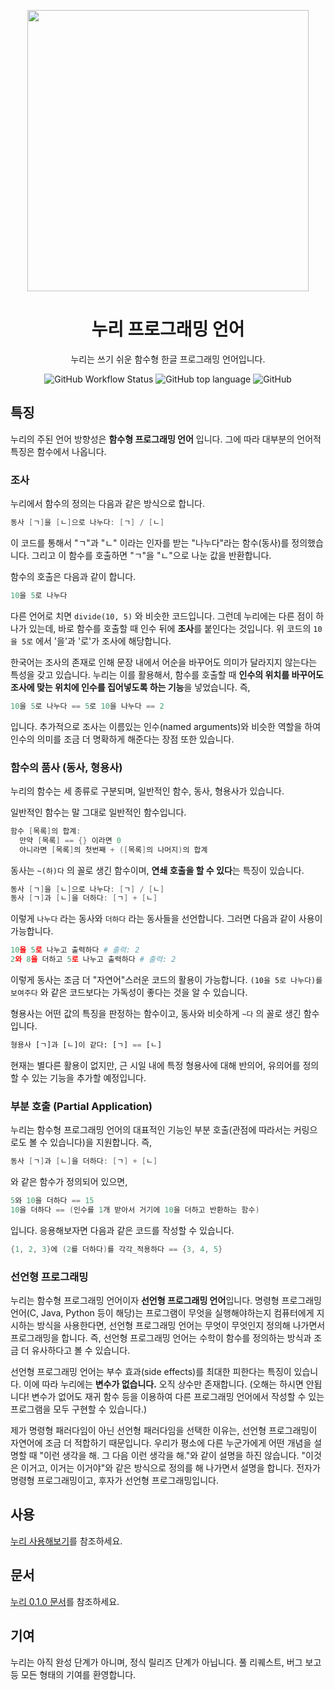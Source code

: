 <p align="center">
  <img src="https://user-images.githubusercontent.com/39073901/91651251-69a37b80-eac5-11ea-947d-1af88e89e035.png" width="450"/>
</p>

<h1 align="center">누리 프로그래밍 언어</h1>

<p align="center">
  누리는 쓰기 쉬운 함수형 한글 프로그래밍 언어입니다.
</p>

<p align="center">
    <img alt="GitHub Workflow Status" src="https://img.shields.io/github/workflow/status/suhdonghwi/nuri/nuri%20&%20haneul%20build%20release%20files?style=flat"> <img alt="GitHub top language" src="https://img.shields.io/github/languages/top/suhdonghwi/nuri?style=flat"> <img alt="GitHub" src="https://img.shields.io/github/license/suhdonghwi/nuri?style=flat">
</p>


## 특징

누리의 주된 언어 방향성은 **함수형 프로그래밍 언어** 입니다. 그에 따라 대부분의 언어적 특징은 함수에서 나옵니다.

### 조사

누리에서 함수의 정의는 다음과 같은 방식으로 합니다.

```lua
동사 [ㄱ]을 [ㄴ]으로 나누다: [ㄱ] / [ㄴ]
```

이 코드를 통해서 "ㄱ"과 "ㄴ" 이라는 인자를 받는 "나누다"라는 함수(동사)를 정의했습니다. 그리고 이 함수를 호출하면 "ㄱ"을 "ㄴ"으로 나눈 값을 반환합니다.

함수의 호출은 다음과 같이 합니다.

```lua
10을 5로 나누다
```

다른 언어로 치면 `divide(10, 5)` 와 비슷한 코드입니다. 그런데 누리에는 다른 점이 하나가 있는데, 바로 함수를 호출할 때 인수 뒤에 **조사**를 붙인다는 것입니다. 위 코드의 `10을 5로` 에서 '을'과 '로'가 조사에 해당합니다.

한국어는 조사의 존재로 인해 문장 내에서 어순을 바꾸어도 의미가 달라지지 않는다는 특성을 갖고 있습니다. 누리는 이를 활용해서, 함수를 호출할 때 **인수의 위치를 바꾸어도 조사에 맞는 위치에 인수를 집어넣도록 하는 기능**을 넣었습니다. 즉,

```lua
10을 5로 나누다 == 5로 10을 나누다 == 2
```

입니다. 추가적으로 조사는 이름있는 인수(named arguments)와 비슷한 역할을 하여 인수의 의미를 조금 더 명확하게 해준다는 장점 또한 있습니다.

### 함수의 품사 (동사, 형용사)

누리의 함수는 세 종류로 구분되며, 일반적인 함수, 동사, 형용사가 있습니다. 

일반적인 함수는 말 그대로 일반적인 함수입니다.

```lua
함수 [목록]의 합계:
  만약 [목록] == {} 이라면 0
  아니라면 [목록]의 첫번째 + ([목록]의 나머지)의 합계
```

동사는 `~(하)다` 의 꼴로 생긴 함수이며, **연쇄 호출을 할 수 있다**는 특징이 있습니다.

```lua
동사 [ㄱ]을 [ㄴ]으로 나누다: [ㄱ] / [ㄴ]
동사 [ㄱ]과 [ㄴ]을 더하다: [ㄱ] + [ㄴ]
```

이렇게 `나누다` 라는 동사와 `더하다` 라는 동사들을 선언합니다. 그러면 다음과 같이 사용이 가능합니다.

```python
10을 5로 나누고 출력하다 # 출력: 2
2와 8을 더하고 5로 나누고 출력하다 # 출력: 2
```

이렇게 동사는 조금 더 "자연어"스러운 코드의 활용이 가능합니다. `(10을 5로 나누다)를 보여주다` 와 같은 코드보다는 가독성이 좋다는 것을 알 수 있습니다.

형용사는 어떤 값의 특징을 판정하는 함수이고, 동사와 비슷하게 `~다` 의 꼴로 생긴 함수입니다.

```python
형용사 [ㄱ]과 [ㄴ]이 같다: [ㄱ] == [ㄴ]
```

현재는 별다른 활용이 없지만, 근 시일 내에 특정 형용사에 대해 반의어, 유의어를 정의할 수 있는 기능을 추가할 예정입니다.

### 부분 호출 (Partial Application)

누리는 함수형 프로그래밍 언어의 대표적인 기능인 부분 호출(관점에 따라서는 커링으로도 볼 수 있습니다)을 지원합니다. 즉,

```lua
동사 [ㄱ]과 [ㄴ]을 더하다: [ㄱ] + [ㄴ]
```

와 같은 함수가 정의되어 있으면,

```lua
5와 10을 더하다 == 15
10을 더하다 == (인수를 1개 받아서 거기에 10을 더하고 반환하는 함수)
```

입니다. 응용해보자면 다음과 같은 코드를 작성할 수 있습니다.

```lua
{1, 2, 3}에 (2를 더하다)를 각각_적용하다 == {3, 4, 5}
```

### 선언형 프로그래밍

누리는 함수형 프로그래밍 언어이자 **선언형 프로그래밍 언어**입니다. 명령형 프로그래밍 언어(C, Java, Python 등이 해당)는 프로그램이 무엇을 실행해야하는지 컴퓨터에게 지시하는 방식을 사용한다면, 선언형 프로그래밍 언어는   무엇이 무엇인지 정의해 나가면서 프로그래밍을 합니다. 즉, 선언형 프로그래밍 언어는 수학이 함수를 정의하는 방식과 조금 더 유사하다고 볼 수 있습니다.

선언형 프로그래밍 언어는 부수 효과(side effects)를 최대한 피한다는 특징이 있습니다. 이에 따라 누리에는 **변수가 없습니다.** 오직 상수만 존재합니다. (오해는 하시면 안됩니다! 변수가 없어도 재귀 함수 등을 이용하여 다른 프로그래밍 언어에서 작성할 수 있는 프로그램을 모두 구현할 수 있습니다.)

제가 명령형 패러다임이 아닌 선언형 패러다임을 선택한 이유는, 선언형 프로그래밍이 자연어에 조금 더 적합하기 때문입니다. 우리가 평소에 다른 누군가에게 어떤 개념을 설명할 때 "이런 생각을 해. 그 다음 이런 생각을 해."와 같이 설명을 하진 않습니다. "이것은 이거고, 이거는 이거야"와 같은 방식으로 정의를 해 나가면서 설명을 합니다. 전자가 명령형 프로그래밍이고, 후자가 선언형 프로그래밍입니다.

## 사용

[누리 사용해보기](USAGE.md)를 참조하세요.

## 문서

[누리 0.1.0 문서](docs/README.md)를 참조하세요.

## 기여

누리는 아직 완성 단계가 아니며, 정식 릴리즈 단계가 아닙니다. 풀 리퀘스트, 버그 보고 등 모든 형태의 기여를 환영합니다.

